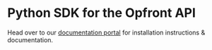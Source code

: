 # Python SDK for the Opfront API
Head over to our [documentation portal](https://docs.opfront.ca) for installation instructions & documentation.
